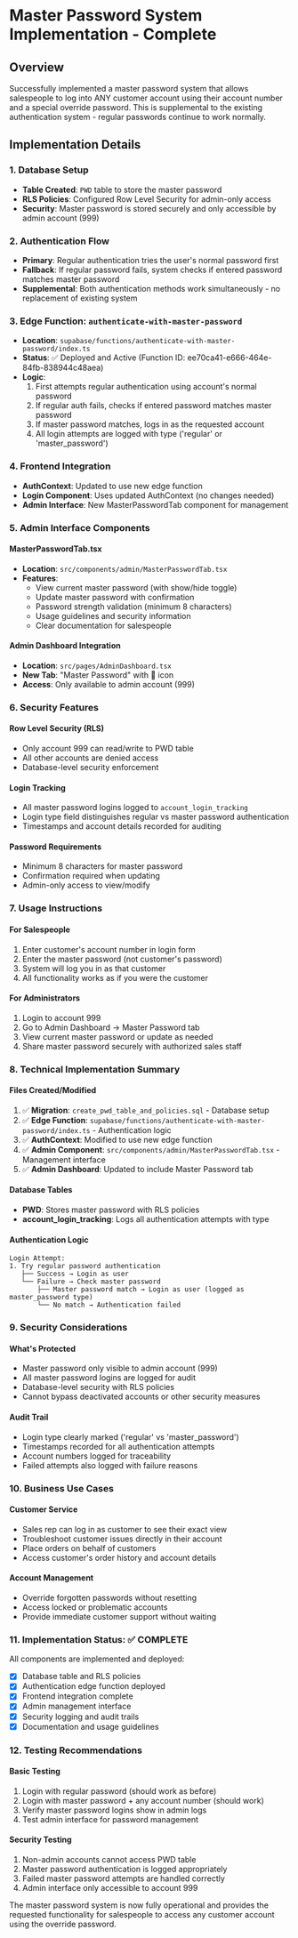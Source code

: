 # Master Password System Implementation - Complete

## Overview
Successfully implemented a master password system that allows salespeople to log into ANY customer account using their account number and a special override password. This is supplemental to the existing authentication system - regular passwords continue to work normally.

## Implementation Details

### 1. Database Setup
- **Table Created**: `PWD` table to store the master password
- **RLS Policies**: Configured Row Level Security for admin-only access
- **Security**: Master password is stored securely and only accessible by admin account (999)

### 2. Authentication Flow
- **Primary**: Regular authentication tries the user's normal password first
- **Fallback**: If regular password fails, system checks if entered password matches master password
- **Supplemental**: Both authentication methods work simultaneously - no replacement of existing system

### 3. Edge Function: `authenticate-with-master-password`
- **Location**: `supabase/functions/authenticate-with-master-password/index.ts`
- **Status**: ✅ Deployed and Active (Function ID: ee70ca41-e666-464e-84fb-838944c48aea)
- **Logic**:
  1. First attempts regular authentication using account's normal password
  2. If regular auth fails, checks if entered password matches master password
  3. If master password matches, logs in as the requested account
  4. All login attempts are logged with type ('regular' or 'master_password')

### 4. Frontend Integration
- **AuthContext**: Updated to use new edge function
- **Login Component**: Uses updated AuthContext (no changes needed)
- **Admin Interface**: New MasterPasswordTab component for management

### 5. Admin Interface Components

#### MasterPasswordTab.tsx
- **Location**: `src/components/admin/MasterPasswordTab.tsx`
- **Features**:
  - View current master password (with show/hide toggle)
  - Update master password with confirmation
  - Password strength validation (minimum 8 characters)
  - Usage guidelines and security information
  - Clear documentation for salespeople

#### Admin Dashboard Integration
- **Location**: `src/pages/AdminDashboard.tsx`
- **New Tab**: "Master Password" with 🔐 icon
- **Access**: Only available to admin account (999)

### 6. Security Features

#### Row Level Security (RLS)
- Only account 999 can read/write to PWD table
- All other accounts are denied access
- Database-level security enforcement

#### Login Tracking
- All master password logins logged to `account_login_tracking`
- Login type field distinguishes regular vs master password authentication
- Timestamps and account details recorded for auditing

#### Password Requirements
- Minimum 8 characters for master password
- Confirmation required when updating
- Admin-only access to view/modify

### 7. Usage Instructions

#### For Salespeople
1. Enter customer's account number in login form
2. Enter the master password (not customer's password)
3. System will log you in as that customer
4. All functionality works as if you were the customer

#### For Administrators
1. Login to account 999
2. Go to Admin Dashboard → Master Password tab
3. View current master password or update as needed
4. Share master password securely with authorized sales staff

### 8. Technical Implementation Summary

#### Files Created/Modified
1. ✅ **Migration**: `create_pwd_table_and_policies.sql` - Database setup
2. ✅ **Edge Function**: `supabase/functions/authenticate-with-master-password/index.ts` - Authentication logic
3. ✅ **AuthContext**: Modified to use new edge function
4. ✅ **Admin Component**: `src/components/admin/MasterPasswordTab.tsx` - Management interface
5. ✅ **Admin Dashboard**: Updated to include Master Password tab

#### Database Tables
- **PWD**: Stores master password with RLS policies
- **account_login_tracking**: Logs all authentication attempts with type

#### Authentication Logic
```
Login Attempt:
1. Try regular password authentication
   ├── Success → Login as user
   └── Failure → Check master password
       ├── Master password match → Login as user (logged as master_password type)
       └── No match → Authentication failed
```

### 9. Security Considerations

#### What's Protected
- Master password only visible to admin account (999)
- All master password logins are logged for audit
- Database-level security with RLS policies
- Cannot bypass deactivated accounts or other security measures

#### Audit Trail
- Login type clearly marked ('regular' vs 'master_password')
- Timestamps recorded for all authentication attempts
- Account numbers logged for traceability
- Failed attempts also logged with failure reasons

### 10. Business Use Cases

#### Customer Service
- Sales rep can log in as customer to see their exact view
- Troubleshoot customer issues directly in their account
- Place orders on behalf of customers
- Access customer's order history and account details

#### Account Management
- Override forgotten passwords without resetting
- Access locked or problematic accounts
- Provide immediate customer support without waiting

### 11. Implementation Status: ✅ COMPLETE

All components are implemented and deployed:

- [x] Database table and RLS policies
- [x] Authentication edge function deployed
- [x] Frontend integration complete
- [x] Admin management interface
- [x] Security logging and audit trails
- [x] Documentation and usage guidelines

### 12. Testing Recommendations

#### Basic Testing
1. Login with regular password (should work as before)
2. Login with master password + any account number (should work)
3. Verify master password logins show in admin logs
4. Test admin interface for password management

#### Security Testing
1. Non-admin accounts cannot access PWD table
2. Master password authentication is logged appropriately
3. Failed master password attempts are handled correctly
4. Admin interface only accessible to account 999

The master password system is now fully operational and provides the requested functionality for salespeople to access any customer account using the override password.
